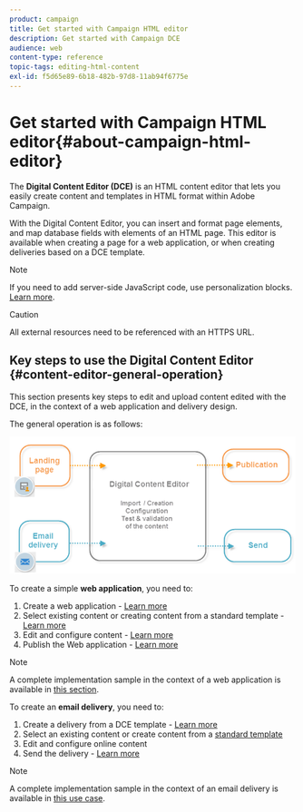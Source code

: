 ```yaml
---
product: campaign
title: Get started with Campaign HTML editor
description: Get started with Campaign DCE
audience: web
content-type: reference
topic-tags: editing-html-content
exl-id: f5d65e89-6b18-482b-97d8-11ab94f6775e
---
```

# Get started with Campaign HTML editor{#about-campaign-html-editor}

The **Digital Content Editor (DCE)** is an HTML content editor that lets you easily create content and templates in HTML format within Adobe Campaign.

With the Digital Content Editor, you can insert and format page elements, and map database fields with elements of an HTML page. This editor is available when creating a page for a web application, or when creating deliveries based on a DCE template.

>[!NOTE]
>
>If you need to add server-side JavaScript code, use personalization blocks. [Learn more](../../../v7/delivery/using/personalization-blocks.md).

>[!CAUTION]
>
>All external resources need to be referenced with an HTTPS URL.

## Key steps to use the Digital Content Editor {#content-editor-general-operation}

This section presents key steps to edit and upload content edited with the DCE, in the context of a web application and delivery design.

The general operation is as follows: 

![](assets/dce_schema.png)

To create a simple **web application**, you need to:

1. Create a web application - [Learn more](creating-a-landing-page.md)
1. Select existing content or creating content from a standard template - [Learn more](template-management.md)
1. Edit and configure content - [Learn more](editing-content.md)
1. Publish the Web application - [Learn more](creating-a-landing-page.md#step-3---publishing-content)

>[!NOTE]
>
>A complete implementation sample in the context of a web application is available in  [this section](creating-a-landing-page.md).

To create an **email delivery**, you need to:

1. Create a delivery from a DCE template - [Learn more](use-case--creating-an-email-delivery.md)
1. Select an existing content or create content from a [standard template](template-management.md)
1. Edit and configure online content
1. Send the delivery - [Learn more](../../../v7/delivery/using/steps-about-delivery-creation-steps.md)

>[!NOTE]
>
>A complete implementation sample in the context of an email delivery is available in [this use case](use-case--creating-an-email-delivery.md).
